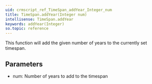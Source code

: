 ```yaml
---
uid: crmscript_ref_TimeSpan_addYear_Integer_num
title: TimeSpan.addYear(Integer num)
intellisense: TimeSpan.addYear
keywords: addYear(Integer)
so.topic: reference
---
```



This function will add the given number of years to the currently set timespan.




## Parameters


 - num: Number of years to add to the timespan


